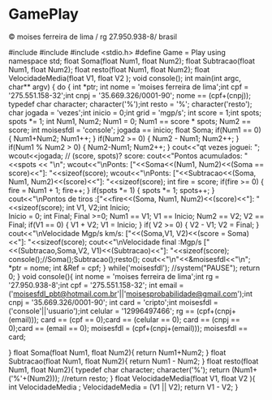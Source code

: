 # GamePlay
© moises ferreira de lima / rg 27.950.938-8/ brasil


#include <iostream>
#include <iomanip>
#include <stdio.h>
#define Game = Play
using namespace std;
float Soma(float Num1, float Num2);
float Subtracao(float Num1, float Num2);
float resto(float Num1, float Num2);
float VelocidadeMedia(float V1, float V2 );
void console();
int main(int argc, char** argv)
{
	do
	{
	int *ptr;
	int nome = 'moises ferreira de lima';int cpf = '275.551.158-32';int cnpj = '35.669.326/0001-90';
	nome == (cpf+(cnpj));
	typedef char character;
	character('%');int resto = '%';
	character('resto');
	char jogada = 'vezes';int inicio = 0;int grid = 'mgp/s';
	int score = 1;int spots;
	spots *= 1;
	int Num1, Num2;
	Num1 = 0;
	Num1 == score * spots;
	Num2  == score;
	int moisesfdl = 'console';
	jogada == inicio;
	float Soma;
	if(Num1 == 0)
	{
		Num1+Num2;
		Num1++;
	}
	if(Num2 >= 0)
	{
		Num2 - Num1;
		Num2++;
	}
	if(Num1 % Num2 > 0)
	{
		Num2-Num1;
		Num2++;
	}
	cout<<"qt vezes joguei: ";
	wcout<<jogada;
//	(score, spots)? score: cout<<"Pontos acumulados: "<<spots << "\n";
	wcout<<"\nPonts: ["<<Soma<<(Num1, Num2)<<(Soma == score)<<"]: "<<sizeof(score);
	wcout<<"\nPonts: ["<<Subtracao<<(Soma, Num1, Num2)<<(score)<<"]: "<<sizeof(score);
	int fire = score;
	if(fire >= 0)
	{
		fire = Num1 + 1;
		fire++;
	}
	if(spots *= 1)
	{
		spots *= 1;
		spots++;
	}
	cout<<"\nPontos de tiros :["<<fire<<(Soma, Num1, Num2)<<(score)<<"]: "<<sizeof(score);
	int V1, V2;int Inicio;	
	Inicio = 0;
	int Final;
	Final >=0;
	Num1 == V1;
	V1 == Inicio;
	Num2 == V2;
	V2 == Final;
	if(V1 == 0)
	{
		V1 + V2;
		V1 = Inicio;
	}
	if(	V2 >= 0)
	{
		V2 - V1;
		V2 = Final;
	}
	cout<<"\nVelocidade Mgp/s km/s: ["<<(Soma,V1, V2)<<(score = Soma)<<"]: "<<sizeof(score);
	cout<<"\nVelocidade final :Mgp/s ["<<(Subtracao,Soma,V2, V1)<<(Subtracao)<<"]: "<<sizeof(score);
	console();//Soma();Subtracao();resto();
	cout<<"\n"<<&moisesfdl<<"\n";
	*ptr = nome;
	int &Ref = cpf; 
	} while('moisesfdl');
	//system("PAUSE");
	return 0;
}
void console(){
	int nome = 'moises ferreira de lima';int rg = '27.950.938-8';int cpf = '275.551.158-32';
	int email = ('moisesfdl_pbt@hotmail.com.br'||'moisesprobabilidade@gmail.com');int cnpj = '35.669.326/0001-90';
	int card = 'cripto';int moisesfdl = ('console'||'usuario');int celular = '12996497466';
	rg == (cpf+(cnpj+(email)));
	card == (cpf == 0);card == (celular == 0);
	card == (cnpj == 0);card == (email == 0);
	moisesfdl = (cpf+(cnpj+(email)));
	moisesfdl == card;
	 
}
float Soma(float Num1, float Num2){
	return Num1+Num2;
}
float Subtracao(float Num1, float Num2){
	return Num1 - Num2;
}
float resto(float Num1, float Num2){
	typedef char character;
	character('%');
		return  (Num1+('%'+(Num2)));
		//return resto;
}
float VelocidadeMedia(float V1, float V2 ){
	int VelocidadeMedia ;
	VelocidadeMedia = (V1 || V2);
	return V1 - V2;
}

